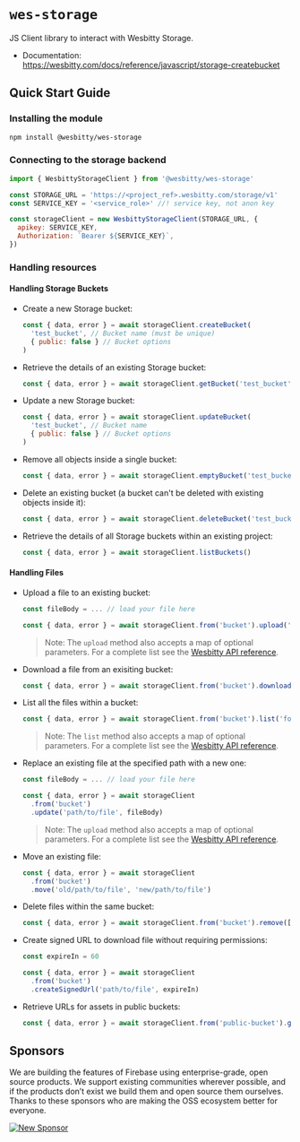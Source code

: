 # `wes-storage`

JS Client library to interact with Wesbitty Storage.

- Documentation: https://wesbitty.com/docs/reference/javascript/storage-createbucket

## Quick Start Guide

### Installing the module

```bash
npm install @wesbitty/wes-storage
```

### Connecting to the storage backend

```js
import { WesbittyStorageClient } from '@wesbitty/wes-storage'

const STORAGE_URL = 'https://<project_ref>.wesbitty.com/storage/v1'
const SERVICE_KEY = '<service_role>' //! service key, not anon key

const storageClient = new WesbittyStorageClient(STORAGE_URL, {
  apikey: SERVICE_KEY,
  Authorization: `Bearer ${SERVICE_KEY}`,
})
```

### Handling resources

#### Handling Storage Buckets

- Create a new Storage bucket:

  ```js
  const { data, error } = await storageClient.createBucket(
    'test_bucket', // Bucket name (must be unique)
    { public: false } // Bucket options
  )
  ```

- Retrieve the details of an existing Storage bucket:

  ```js
  const { data, error } = await storageClient.getBucket('test_bucket')
  ```

- Update a new Storage bucket:

  ```js
  const { data, error } = await storageClient.updateBucket(
    'test_bucket', // Bucket name
    { public: false } // Bucket options
  )
  ```

- Remove all objects inside a single bucket:

  ```js
  const { data, error } = await storageClient.emptyBucket('test_bucket')
  ```

- Delete an existing bucket (a bucket can't be deleted with existing objects inside it):

  ```js
  const { data, error } = await storageClient.deleteBucket('test_bucket')
  ```

- Retrieve the details of all Storage buckets within an existing project:

  ```js
  const { data, error } = await storageClient.listBuckets()
  ```

#### Handling Files

- Upload a file to an existing bucket:

  ```js
  const fileBody = ... // load your file here

  const { data, error } = await storageClient.from('bucket').upload('path/to/file', fileBody)
  ```

  > Note: The `upload` method also accepts a map of optional parameters. For a complete list see the [Wesbitty API reference](https://wesbitty.com/docs/reference/javascript/storage-from-upload).

- Download a file from an exisiting bucket:

  ```js
  const { data, error } = await storageClient.from('bucket').download('path/to/file')
  ```

- List all the files within a bucket:

  ```js
  const { data, error } = await storageClient.from('bucket').list('folder')
  ```

  > Note: The `list` method also accepts a map of optional parameters. For a complete list see the [Wesbitty API reference](https://wesbitty.com/docs/reference/javascript/storage-from-list).

- Replace an existing file at the specified path with a new one:

  ```js
  const fileBody = ... // load your file here

  const { data, error } = await storageClient
    .from('bucket')
    .update('path/to/file', fileBody)
  ```

  > Note: The `upload` method also accepts a map of optional parameters. For a complete list see the [Wesbitty API reference](https://wesbitty.com/docs/reference/javascript/storage-from-upload).

- Move an existing file:

  ```js
  const { data, error } = await storageClient
    .from('bucket')
    .move('old/path/to/file', 'new/path/to/file')
  ```

- Delete files within the same bucket:

  ```js
  const { data, error } = await storageClient.from('bucket').remove(['path/to/file'])
  ```

- Create signed URL to download file without requiring permissions:

  ```js
  const expireIn = 60

  const { data, error } = await storageClient
    .from('bucket')
    .createSignedUrl('path/to/file', expireIn)
  ```

- Retrieve URLs for assets in public buckets:

  ```js
  const { data, error } = await storageClient.from('public-bucket').getPublicUrl('path/to/file')
  ```

## Sponsors

We are building the features of Firebase using enterprise-grade, open source products. We support existing communities wherever possible, and if the products don’t exist we build them and open source them ourselves. Thanks to these sponsors who are making the OSS ecosystem better for everyone.

[![New Sponsor](https://user-images.githubusercontent.com/10214025/90518111-e74bbb00-e198-11ea-8f88-c9e3c1aa4b5b.png)](https://github.com/sponsors/wesbitty)
